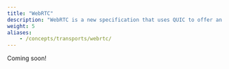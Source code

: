```yaml
---
title: "WebRTC"
description: "WebRTC is a new specification that uses QUIC to offer an alternative to WebSocket. Conceptually, it can be considered WebSocket over QUIC.Learn about WebTransport and how it is used in libp2p."
weight: 5
aliases:
    - /concepts/transports/webrtc/
---
```


Coming soon!
